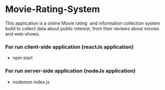 # Movie-Rating-System
This application is a online Movie rating  and information collection system build to collect data about public interest, from their reviews about movies and web-shows.


### For run client-side application (reactJs application)
  - npm start
### For run server-side application (nodeJs application)
  - nodemon index.js
